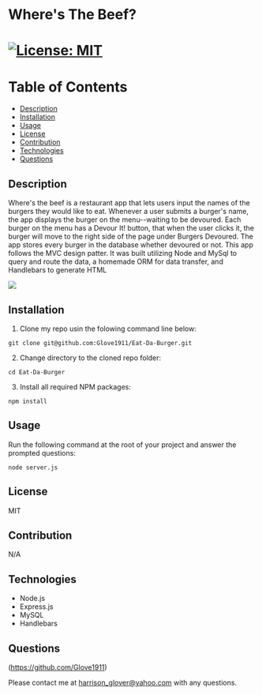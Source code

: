 # Where's The Beef? 

       
# [![License: MIT](https://img.shields.io/badge/License-MIT-yellow.svg)](https://opensource.org/licenses/MIT)

# Table of Contents
- [Description](#description)
- [Installation](#installation)
- [Usage](#usage)
- [License](#license)
- [Contribution](#contribution)
- [Technologies](#technologies)
- [Questions](#questions)



 ## Description
Where's the beef is a restaurant app that lets users input the names of the burgers they would like to eat.  Whenever a user submits a burger's name, the app displays the burger on the menu--waiting to be devoured.  Each burger on the menu has a Devour It! button, that when the user clicks it, the burger will move to the right side of the page under Burgers Devoured.  The app stores every burger in the database whether devoured or not.  This app follows the MVC design patter.  It was built utilizing Node and MySql to query and route the data, a homemade ORM for data transfer, and Handlebars to generate HTML

<img src="https://github.com/Glove1911/Wheres-The-Beef/blob/main/public/assets/images/4ECB5B2B-C8B6-4664-8B7B-F7784123621D_1_105_c.jpeg">

## Installation
1. Clone my repo usin the folowing command line below:
```
git clone git@github.com:Glove1911/Eat-Da-Burger.git
```
2. Change directory to the cloned repo folder:

```
cd Eat-Da-Burger
```
3. Install all required NPM packages:
```
npm install
```


## Usage
Run the following command at the root of your project and answer the prompted questions:
```
node server.js
```


## License
MIT


## Contribution
N/A


## Technologies
* Node.js
* Express.js
* MySQL
* Handlebars


## Questions
(https://github.com/Glove1911) 


Please contact me at [harrison_glover@yahoo.com](mailto:harrison_glover@yahoo.com) with any questions.
